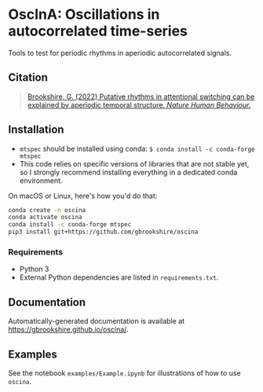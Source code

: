 # OscInA: Oscillations in autocorrelated time-series

Tools to test for periodic rhythms in aperiodic autocorrelated signals.


## Citation

> [Brookshire, G. (2022) Putative rhythms in attentional switching can be explained by aperiodic temporal structure. *Nature Human Behaviour.*](https://www.nature.com/articles/s41562-022-01364-0)


## Installation

- `mtspec` should be installed using conda: `$ conda install -c conda-forge mtspec`
- This code relies on specific versions of libraries that are not stable yet, so I strongly recommend installing everything in a dedicated conda environment.

On macOS or Linux, here's how you'd do that:
```bash
conda create -n oscina
conda activate oscina
conda install -c conda-forge mtspec
pip3 install git+https://github.com/gbrookshire/oscina
```


### Requirements

- Python 3
- External Python dependencies are listed in `requirements.txt`.


## Documentation

Automatically-generated documentation is available at https://gbrookshire.github.io/oscina/.


## Examples

See the notebook `examples/Example.ipynb` for illustrations of how to use `oscina`.
